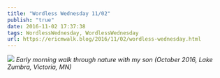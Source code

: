 ```yaml
---
title: "Wordless Wednesday 11/02"
publish: "true"
date: 2016-11-02 17:37:38
tags: WordlessWednesday, WordlessWednesday
url: https://ericmwalk.blog/2016/11/02/wordless-wednesday.html
---
```


![](https://ericmwalk.blog/uploads/2022/fac58a08c8.jpg)
*Early morning walk through nature with my son (October 2016, Lake Zumbra, Victoria, MN)*